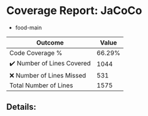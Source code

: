 
# Coverage Report: JaCoCo

* food-main
      
      
| Outcome                 | Value                                                               |
|-------------------------|---------------------------------------------------------------------|
| Code Coverage %         | 66.29%               |
| :heavy_check_mark: Number of Lines Covered | 1044    |
| :x: Number of Lines Missed  | 531     |
| Total Number of Lines   | 1575     |


## Details:

    
